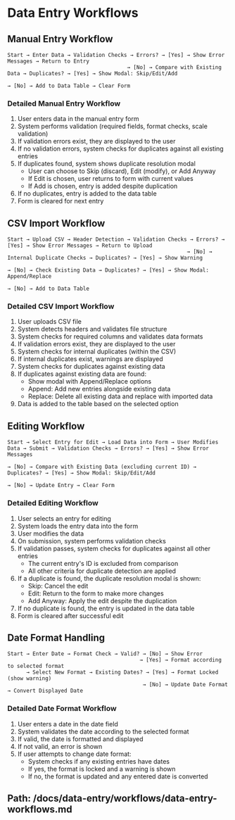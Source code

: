 # Data Entry Workflows

## Manual Entry Workflow

```
Start → Enter Data → Validation Checks → Errors? → [Yes] → Show Error Messages → Return to Entry
                                      → [No] → Compare with Existing Data → Duplicates? → [Yes] → Show Modal: Skip/Edit/Add
                                                                         → [No] → Add to Data Table → Clear Form
```

### Detailed Manual Entry Workflow

1. User enters data in the manual entry form
2. System performs validation (required fields, format checks, scale validation)
3. If validation errors exist, they are displayed to the user
4. If no validation errors, system checks for duplicates against all existing entries
5. If duplicates found, system shows duplicate resolution modal
   - User can choose to Skip (discard), Edit (modify), or Add Anyway
   - If Edit is chosen, user returns to form with current values
   - If Add is chosen, entry is added despite duplication
6. If no duplicates, entry is added to the data table
7. Form is cleared for next entry

## CSV Import Workflow

```
Start → Upload CSV → Header Detection → Validation Checks → Errors? → [Yes] → Show Error Messages → Return to Upload
                                                         → [No] → Internal Duplicate Checks → Duplicates? → [Yes] → Show Warning
                                                                                           → [No] → Check Existing Data → Duplicates? → [Yes] → Show Modal: Append/Replace
                                                                                                                        → [No] → Add to Data Table
```

### Detailed CSV Import Workflow

1. User uploads CSV file
2. System detects headers and validates file structure
3. System checks for required columns and validates data formats
4. If validation errors exist, they are displayed to the user
5. System checks for internal duplicates (within the CSV)
6. If internal duplicates exist, warnings are displayed
7. System checks for duplicates against existing data
8. If duplicates against existing data are found:
   - Show modal with Append/Replace options
   - Append: Add new entries alongside existing data
   - Replace: Delete all existing data and replace with imported data
9. Data is added to the table based on the selected option

## Editing Workflow

```
Start → Select Entry for Edit → Load Data into Form → User Modifies Data → Submit → Validation Checks → Errors? → [Yes] → Show Error Messages
                                                                                                     → [No] → Compare with Existing Data (excluding current ID) → Duplicates? → [Yes] → Show Modal: Skip/Edit/Add
                                                                                                                                                            → [No] → Update Entry → Clear Form
```

### Detailed Editing Workflow

1. User selects an entry for editing
2. System loads the entry data into the form
3. User modifies the data
4. On submission, system performs validation checks
5. If validation passes, system checks for duplicates against all other entries
   - The current entry's ID is excluded from comparison
   - All other criteria for duplicate detection are applied
6. If a duplicate is found, the duplicate resolution modal is shown:
   - Skip: Cancel the edit
   - Edit: Return to the form to make more changes
   - Add Anyway: Apply the edit despite the duplication
7. If no duplicate is found, the entry is updated in the data table
8. Form is cleared after successful edit

## Date Format Handling

```
Start → Enter Date → Format Check → Valid? → [No] → Show Error
                                          → [Yes] → Format according to selected format
      → Select New Format → Existing Dates? → [Yes] → Format Locked (show warning)
                                           → [No] → Update Date Format → Convert Displayed Date
```

### Detailed Date Format Workflow

1. User enters a date in the date field
2. System validates the date according to the selected format
3. If valid, the date is formatted and displayed
4. If not valid, an error is shown
5. If user attempts to change date format:
   - System checks if any existing entries have dates
   - If yes, the format is locked and a warning is shown
   - If no, the format is updated and any entered date is converted

## Path: /docs/data-entry/workflows/data-entry-workflows.md